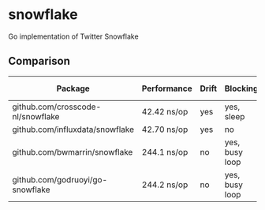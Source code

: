 # snowflake

Go implementation of Twitter Snowflake

## Comparison

| Package                           | Performance | Drift | Blocking       | Custom Epoch      | Change bit size   | Synchronization | Timestamp    | ID     | Coverage |
|-----------------------------------|-------------|-------|----------------|-------------------|-------------------|-----------------|--------------|--------|----------|
| github.com/crosscode-nl/snowflake | 42.42 ns/op | yes   | yes, sleep     | yes, per instance | yes, per instance | CAS, unlimited  | 42 bits      | uint64 | 100%     |
| github.com/influxdata/snowflake   | 42.70 ns/op | yes   | no             | no                | no                | CAS, 100x, bug  | 42 bits      | uint64 | 88.9%    |
| github.com/bwmarrin/snowflake     | 244.1 ns/op | no    | yes, busy loop | yes, global       | yes, global       | Mutex           | 42 bits, bug | int64  | 92.9%    |
| github.com/godruoyi/go-snowflake  | 244.2 ns/op | no    | yes, busy loop | yes, global       | yes, global       | CAS, unlimited  | 41 bits      | uint64 | 91.4%    |

